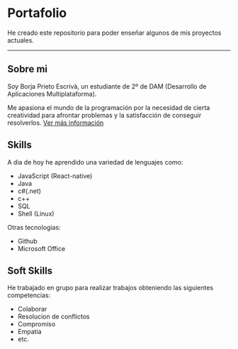 # Portafolio
He creado este repositorio para poder enseñar algunos de mis proyectos actuales.
___

## Sobre mi 
Soy Borja Prieto Escrivà, un estudiante de 2º de DAM (Desarrollo de Aplicaciones Multiplataforma).

Me apasiona el mundo de la programación por la necesidad de cierta creatividad para afrontar problemas y la satisfacción de conseguir resolverlos.
[Ver más información](sobreMi.md)


## Skills
A dia de hoy he aprendido una variedad de lenguajes como:
- JavaScript (React-native)
- Java
- c#(.net)
- c++
- SQL
- Shell (Linux)
  
Otras tecnologias:
- Github
- Microsoft Office

## Soft Skills
  He trabajado en grupo para realizar trabajos obteniendo las siguientes competencias:
  - Colaborar
  - Resolucion de conflictos
  - Compromíso
  - Empatia
  - etc.
 
  
  

 
